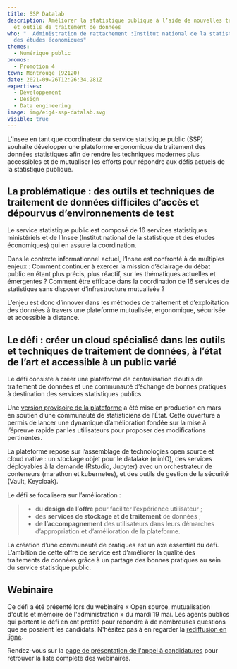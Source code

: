 ```yaml
---
title: SSP Datalab
description: Améliorer la statistique publique à l’aide de nouvelles techniques
  et outils de traitement de données
who: "  Administration de rattachement :Institut national de la statistique et
  des études économiques"
themes:
  - Numérique public
promos:
  - Promotion 4
town: Montrouge (92120)
date: 2021-09-26T12:26:34.281Z
expertises:
  - Développement
  - Design
  - Data engineering
image: img/eig4-ssp-datalab.svg
visible: true
---
```

L’Insee en tant que coordinateur du service statistique public (SSP) souhaite développer une plateforme ergonomique de traitement des données statistiques afin de rendre les techniques modernes plus accessibles et de mutualiser les efforts pour répondre aux défis actuels de la statistique publique.

## La problématique : des outils et techniques de traitement de données difficiles d’accès et dépourvus d’environnements de test

Le service statistique public est composé de 16 services statistiques ministériels et de l’Insee (Institut national de la statistique et des études économiques) qui en assure la coordination.

Dans le contexte informationnel actuel, l’Insee est confronté à de multiples enjeux : Comment continuer à exercer la mission d’éclairage du débat public en étant plus précis, plus réactif, sur les thématiques actuelles et émergentes ? Comment être efficace dans la coordination de 16 services de statistique sans disposer d’infrastructure mutualisée ?

L’enjeu est donc d’innover dans les méthodes de traitement et d’exploitation des données à travers une plateforme mutualisée, ergonomique, sécurisée et accessible à distance.

## Le défi : créer un cloud spécialisé dans les outils et techniques de traitement de données, à l’état de l’art et accessible à un public varié

Le défi consiste à créer une plateforme de centralisation d’outils de traitement de données et une communauté d’échange de bonnes pratiques à destination des services statistiques publics.

Une [version provisoire de la plateforme](https://spyrales.sspcloud.fr/accueil) a été mise en production en mars en soutien d’une communauté de statisticiens de l’État. Cette ouverture a permis de lancer une dynamique d’amélioration fondée sur la mise à l’épreuve rapide par les utilisateurs pour proposer des modifications pertinentes.

La plateforme repose sur l’assemblage de technologies open source et cloud native : un stockage objet pour le datalake (minIO), des services déployables à la demande (Rstudio, Jupyter) avec un orchestrateur de conteneurs (marathon et kubernetes), et des outils de gestion de la sécurité (Vault, Keycloak).

Le défi se focalisera sur l’amélioration :

> * du **design de l’offre** pour faciliter l’expérience utilisateur ;
> * des **services de stockage et de traitement** de données ;
> * de **l’accompagnement** des utilisateurs dans leurs démarches d’appropriation et d’amélioration de la plateforme.

La création d’une communauté de pratiques est un axe essentiel du défi. L’ambition de cette offre de service est d’améliorer la qualité des traitements de données grâce à un partage des bonnes pratiques au sein du service statistique public.

## Webinaire

Ce défi a été présenté lors du webinaire « Open source, mutualisation d'outils et mémoire de l'administration » du mardi 19 mai. Les agents publics qui portent le défi en ont profité pour répondre à de nombreuses questions que se posaient les candidats. N'hésitez pas à en regarder la [rediffusion en ligne](https://app.livestorm.co/demarches-simplifiees/webinaire-eig-5 "Rediffusion du webinaire").

Rendez-vous sur la [page de présentation de l'appel à candidatures](https://damp-basin-47015.herokuapp.com/candidature-eig.html "Présentation de l'appel à candidatures") pour retrouver la liste complète des webinaires.